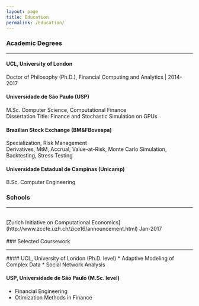 ```yaml
---
layout: page
title: Education
permalink: /Education/
---
```

### Academic Degrees
<hr> 

#### UCL, University of London
Doctor of Philosophy (Ph.D.), Financial Computing and Analytics | 2014-2017

#### Universidade de São Paulo (USP)
M.Sc. Computer Science, Computational Finance<br>
Dissertation Title: Finance and Stochastic Simulation on GPUs

#### Brazilian Stock Exchange (BM&FBovespa)
Specialization, Risk Management<br>
Derivatives, MtM, Accrual, Value-at-Risk, Monte Carlo Simulation, Backtesting, Stress Testing

#### Universidade Estadual de Campinas (Unicamp)
B.Sc. Computer Engineering
<br>
### Schools
<hr> 
<br>
[Zurich Initiative on Computational Economics](http://www.zccfe.uzh.ch/zice16/announcement.html) Jan-2017
<br>
<br>
### Selected Coursework
<hr> 
#### UCL, University of London (Ph.D. level)
* Adaptive Modeling of Complex Data
* Social Network Analysis

#### USP, Universidade de São Paulo (M.Sc. level)
*  Financial Engineering
*  Otimization Methods in Finance
